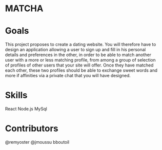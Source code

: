 # MATCHA

# Goals
This project proposes to create a dating website.
You will therefore have to design an application allowing a user to sign up
and fill in his personal details and preferences in the other, in order to be able to
match another user with a more or less matching profile, from among a group of
selection of profiles of other users that your site will offer.
Once they have matched each other, these two profiles should be able to exchange sweet words and more if affinities via a private chat that you will have designed.

# Skills
React
Node.js
MySql

# Contributors
@remyoster
@jmoussu
bboutoil
